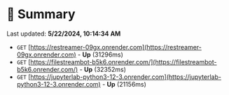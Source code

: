 # 📖 Summary
Last updated: **5/22/2024, 10:14:34 AM**

- `GET` [https://restreamer-09gx.onrender.com](https://restreamer-09gx.onrender.com) - **Up** (31296ms)
- `GET` [https://filestreambot-b5k6.onrender.com/](https://filestreambot-b5k6.onrender.com/) - **Up** (32352ms)
- `GET` [https://jupyterlab-python3-12-3.onrender.com](https://jupyterlab-python3-12-3.onrender.com) - **Up** (21156ms)
